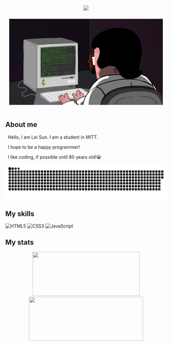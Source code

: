 <!-- banner word -->
<h1 align="center">
  <a>
    <img src="https://readme-typing-svg.herokuapp.com/?lines=console.log(%22Hello%2C%20World!%22);&center=true&size=27">
  </a>
</h1>

<!-- banner pic -->
<div align="center" ><img order-radius="100px" src="https://github.com/sunlei2007/sunlei2007/blob/main/assets/img/banner.gif"/></div>
<br>

 
##  About me

<p>&nbsp;&nbsp;Hello, I am Lei Sun. I am a student in MITT.</p>
<p>&nbsp;&nbsp;I hope to be a happy programmer!
<p>&nbsp;&nbsp;I like coding, if possible until 80 years old!😀</p> 
 
<div align="center"><img src="https://github.com/sunlei2007/sunlei2007/blob/main/assets/img/github-contribution-grid-snake.svg" /></div>

##  My skills

![HTML5](https://img.shields.io/badge/-HTML5-E34F26?style=flat-square&logo=html5&logoColor=white)
![CSS3](https://img.shields.io/badge/-CSS3-1572B6?style=flat-square&logo=css3)
![JavaScript](https://img.shields.io/badge/-JavaScript-oringe?style=flat-square&logo=javascript)

##  My stats
<!-- GitHub status -->
<div align="center">
  <img height="137px" width="335px" src="https://github-readme-stats.vercel.app/api?username=sunlei2007&hide_title=true&hide_border=true&show_icons=trueline_height=21&text_color=000&icon_color=000&bg_color=0,ea6161,ffc64d,fffc4d,52fa5a&theme=graywhite" />
  <img height="137px" width="356px" src="https://github-readme-stats.vercel.app/api/top-langs/?username=sunlei2007&hide_title=true&hide_border=true&layout=compact&langs_count=6&text_color=000&icon_color=fff&bg_color=0,52fa5a,4dfcff,c64dff&theme=graywhite" />
</div>


